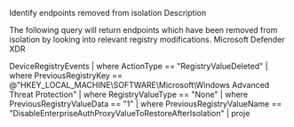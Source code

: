 Identify endpoints removed from isolation
Description

The following query will return endpoints which have been removed from isolation by looking into relevant registry modifications.
Microsoft Defender XDR

DeviceRegistryEvents
| where ActionType == "RegistryValueDeleted"
| where PreviousRegistryKey == @"HKEY_LOCAL_MACHINE\SOFTWARE\Microsoft\Windows Advanced Threat Protection"
| where RegistryValueType == "None"
| where PreviousRegistryValueData == "1"
| where PreviousRegistryValueName == "DisableEnterpriseAuthProxyValueToRestoreAfterIsolation"
| proje
